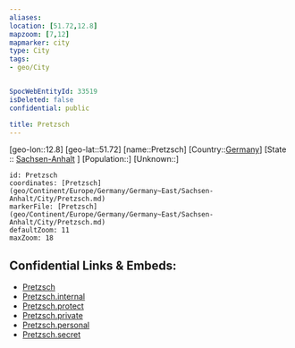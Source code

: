 ```yaml
---
aliases: 
location: [51.72,12.8]
mapzoom: [7,12] 
mapmarker: city 
type: City
tags:
- geo/City


SpocWebEntityId: 33519
isDeleted: false
confidential: public

title: Pretzsch
---
```

[geo-lon::12.8]
[geo-lat::51.72]
[name::Pretzsch]
[Country::[Germany](geo/Continent/Europe/Germany.md)]
[State :: [Sachsen-Anhalt](geo/Continent/Europe/Germany/Germany~East/Sachsen-Anhalt.md) ]
[Population::]
[Unknown::]


```leaflet
id: Pretzsch
coordinates: [Pretzsch](geo/Continent/Europe/Germany/Germany~East/Sachsen-Anhalt/City/Pretzsch.md)
markerFile: [Pretzsch](geo/Continent/Europe/Germany/Germany~East/Sachsen-Anhalt/City/Pretzsch.md)
defaultZoom: 11 
maxZoom: 18
```


## Confidential Links & Embeds: 
- [Pretzsch](../../../../../../../../_public/geo/Continent/Europe/Germany/Germany~East/Sachsen-Anhalt/City/Pretzsch.md) 
- [Pretzsch.internal](../../../../../../../../_internal/geo/Continent/Europe/Germany/Germany~East/Sachsen-Anhalt/City/Pretzsch.internal.md) 
- [Pretzsch.protect](../../../../../../../../_protect/geo/Continent/Europe/Germany/Germany~East/Sachsen-Anhalt/City/Pretzsch.protect.md) 
- [Pretzsch.private](../../../../../../../../_private/geo/Continent/Europe/Germany/Germany~East/Sachsen-Anhalt/City/Pretzsch.private.md) 
- [Pretzsch.personal](../../../../../../../../_personal/geo/Continent/Europe/Germany/Germany~East/Sachsen-Anhalt/City/Pretzsch.personal.md) 
- [Pretzsch.secret](../../../../../../../../_secret/geo/Continent/Europe/Germany/Germany~East/Sachsen-Anhalt/City/Pretzsch.secret.md) 
